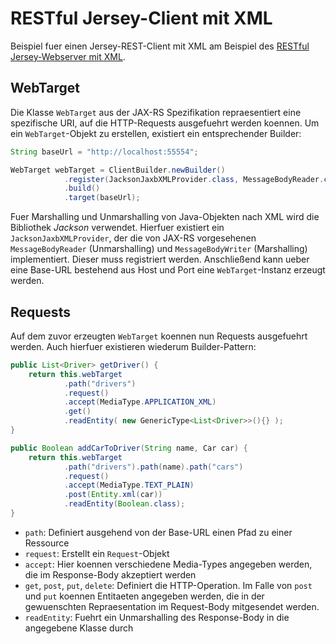 # RESTful Jersey-Client mit XML

Beispiel fuer einen Jersey-REST-Client mit XML am Beispiel des [RESTful Jersey-Webserver mit XML](https://github.com/moetz87/de.thkoeln.eks.rest.server).

## WebTarget

Die Klasse `WebTarget` aus der JAX-RS Spezifikation repraesentiert eine spezifische URI, auf die HTTP-Requests ausgefuehrt werden koennen. Um ein `WebTarget`-Objekt zu erstellen, existiert ein entsprechender Builder:


```java
String baseUrl = "http://localhost:55554";

WebTarget webTarget = ClientBuilder.newBuilder()
            .register(JacksonJaxbXMLProvider.class, MessageBodyReader.class, MessageBodyWriter.class)
            .build()
            .target(baseUrl);
```

Fuer Marshalling und Unmarshalling von Java-Objekten nach XML wird die Bibliothek *Jackson* verwendet. Hierfuer existiert ein `JacksonJaxbXMLProvider`, der die von JAX-RS vorgesehenen `MessageBodyReader` (Unmarshalling) und `MessageBodyWriter` (Marshalling) implementiert. Dieser muss registriert werden. Anschließend kann ueber eine Base-URL bestehend aus Host und Port eine `WebTarget`-Instanz erzeugt werden. 

## Requests

Auf dem zuvor erzeugten `WebTarget` koennen nun Requests ausgefuehrt werden. Auch hierfuer existieren wiederum Builder-Pattern:

```java
public List<Driver> getDriver() {
    return this.webTarget
            .path("drivers")
            .request()
            .accept(MediaType.APPLICATION_XML)
            .get()
            .readEntity( new GenericType<List<Driver>>(){} );
}

public Boolean addCarToDriver(String name, Car car) {
    return this.webTarget
            .path("drivers").path(name).path("cars")
            .request()
            .accept(MediaType.TEXT_PLAIN)
            .post(Entity.xml(car))
            .readEntity(Boolean.class);
}
```

* `path`: Definiert ausgehend von der Base-URL einen Pfad zu einer Ressource
* `request`: Erstellt ein `Request`-Objekt
* `accept`: Hier koennen verschiedene Media-Types angegeben werden, die im Response-Body akzeptiert werden
* `get`, `post`, `put`, `delete`: Definiert die HTTP-Operation. Im Falle von `post` und `put` koennen Entitaeten angegeben werden, die in der gewuenschten Repraesentation im Request-Body mitgesendet werden.
* `readEntity`: Fuehrt ein Unmarshalling des Response-Body in die angegebene Klasse durch 